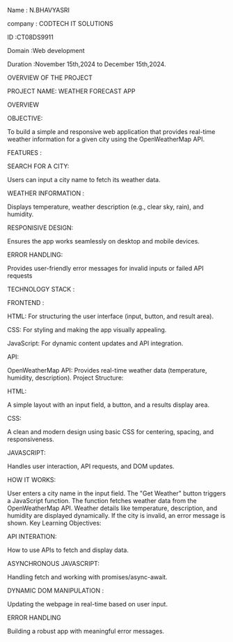 Name : N.BHAVYASRI

company : CODTECH IT SOLUTIONS

ID :CT08DS9911

Domain :Web development

Duration :November 15th,2024 to December 15th,2024.

OVERVIEW OF THE PROJECT

PROJECT NAME: WEATHER FORECAST APP

OVERVIEW

OBJECTIVE:

To build a simple and responsive web application that provides real-time weather information for a given city using the OpenWeatherMap API.

FEATURES :

SEARCH FOR A CITY:

Users can input a city name to fetch its weather data.

WEATHER INFORMATION :

Displays temperature, weather description (e.g., clear sky, rain), and humidity.

RESPONISIVE DESIGN:

Ensures the app works seamlessly on desktop and mobile devices.

ERROR HANDLING:


Provides user-friendly error messages for invalid inputs or failed API requests

TECHNOLOGY STACK :


FRONTEND :

HTML: For structuring the user interface (input, button, and result area).

CSS: For styling and making the app visually appealing.

JavaScript: For dynamic content updates and API integration.

API:

OpenWeatherMap API: Provides real-time weather data (temperature, humidity, description).
Project Structure:

HTML:

A simple layout with an input field, a button, and a results display area.

CSS:

A clean and modern design using basic CSS for centering, spacing, and responsiveness.

JAVASCRIPT:

Handles user interaction, API requests, and DOM updates.

HOW IT WORKS:

User enters a city name in the input field.
The "Get Weather" button triggers a JavaScript function.
The function fetches weather data from the OpenWeatherMap API.
Weather details like temperature, description, and humidity are displayed dynamically.
If the city is invalid, an error message is shown.
Key Learning Objectives:

API INTERATION:

How to use APIs to fetch and display data.


ASYNCHRONOUS JAVASCRIPT:

Handling fetch and working with promises/async-await.


DYNAMIC DOM MANIPULATION :

Updating the webpage in real-time based on user input.


ERROR HANDLING

Building a robust app with meaningful error messages.






